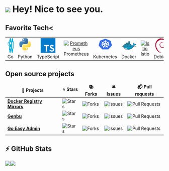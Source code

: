<h1><img src="https://emojis.slackmojis.com/emojis/images/1531849430/4246/blob-sunglasses.gif?1531849430" width="30"/> Hey! Nice to see you.</h1>




## Favorite Tech<

<table>
  <tr>
    <td align="center" width="96">
      <a href="#macropower-tech">
        <img src="./img/go-flat.svg" width="48" height="48" alt="Golang" />
      </a>
      <br>Go
    </td>
    <td align="center" width="96">
      <a href="#macropower-tech">
        <img src="./img/python-original.svg" width="48" height="48" alt="Python" />
      </a>
      <br>Python
    </td>
    <td align="center" width="96">
      <a href="#macropower-tech">
        <img src="./img/typescript-original.svg" width="48" height="48" alt="TypeScript" />
      </a>
      <br>TypeScript
    </td>
   <td align="center" width="96">
      <a href="#macropower-tech">
        <img src="https://avatars.githubusercontent.com/u/66682517?s=48&v=4" width="48" height="48" alt="Prometheus" />
      </a>
      <br>Prometheus
    </td>
    <td align="center" width="96">
      <a href="#macropower-tech" >
        <img src="https://raw.githubusercontent.com/cncf/artwork/master/projects/kubernetes/icon/color/kubernetes-icon-color.svg" width="48" height="48" alt="Kubernetes" />
      </a>
      <br>Kubernetes
    </td>
    <td align="center" width="96"> 
      <a href="#macropower-tech" >
        <img src="./img/docker-original.svg" width="48" height="48" alt="Docker" />
      </a>
      <br>Docker
    </td>
     <td align="center" width="96"> 
      <a href="#macropower-tech" >
        <img src="https://avatars.githubusercontent.com/u/23534644?s=48&v=4" width="48" height="48" alt="Istio" />
      </a>
      <br>Istio
    </td>
    <td align="center"  width="96">
      <a href="#macropower-tech">
        <img src="./img/debian-original.svg" width="48" height="48" alt="Debian" />
      </a>
      <br>Debian
    </td>
    <td align="center" width="96">
      <a href="#macropower-tech" >
        <img src="https://raw.githubusercontent.com/grafana/grafana/master/public/img/grafana_icon.svg" width="48" height="48" alt="Grafana" />
      </a>
      <br>Grafana
    </td>
  </tr>
</table>


## Open source projects


<table>
  <thead align="center">
    <tr border: none;>
      <td><b>🎁 Projects</b></td>
      <td><b>⭐ Stars</b></td>
      <td><b>📚 Forks</b></td>
      <td><b>🛎 Issues</b></td>
      <td><b>📬 Pull requests</b></td>
    </tr>
  </thead>
  <tbody>
    <tr>
      <td><a href="https://github.com/kubesre/docker-registry-mirrors.git"><b>Docker Registry Mirrors</b></a></td>
      <td><img alt="Stars" src="https://img.shields.io/github/stars/kubesre/docker-registry-mirrors?style=flat-square&labelColor=343b41"/></td>
      <td><img alt="Forks" src="https://img.shields.io/github/forks/kubesre/docker-registry-mirrors?style=flat-square&labelColor=343b41"/></td>
      <td><img alt="Issues" src="https://img.shields.io/github/issues/kubesre/docker-registry-mirrors?style=flat-square&labelColor=343b41"/></td>
      <td><img alt="Pull Requests" src="https://img.shields.io/github/issues-pr/kubesre/docker-registry-mirrors?style=flat-square&labelColor=343b41"/></td>
    </tr>
     <tr>
      <td><a href="https://github.com/kubesre/genbu.git"><b>Genbu</b></a></td>
      <td><img alt="Stars" src="https://img.shields.io/github/stars/kubesre/genbu?style=flat-square&labelColor=343b41"/></td>
      <td><img alt="Forks" src="https://img.shields.io/github/forks/kubesre/genbu?style=flat-square&labelColor=343b41"/></td>
      <td><img alt="Issues" src="https://img.shields.io/github/issues/kubesre/genbu?style=flat-square&labelColor=343b41"/></td>
      <td><img alt="Pull Requests" src="https://img.shields.io/github/issues-pr/kubesre/genbu?style=flat-square&labelColor=343b41"/></td>
    </tr>
     <tr>
      <td><a href="https://github.com/kubesre/go-easy-admin.git"><b>Go Easy Admin</b></a></td>
      <td><img alt="Stars" src="https://img.shields.io/github/stars/kubesre/go-easy-admin?style=flat-square&labelColor=343b41"/></td>
      <td><img alt="Forks" src="https://img.shields.io/github/forks/kubesre/go-easy-admin?style=flat-square&labelColor=343b41"/></td>
      <td><img alt="Issues" src="https://img.shields.io/github/issues/kubesre/go-easy-admin?style=flat-square&labelColor=343b41"/></td>
      <td><img alt="Pull Requests" src="https://img.shields.io/github/issues-pr/kubesre/go-easy-admin?style=flat-square&labelColor=343b41"/></td>
    </tr>
  </tbody>
</table>


## ⚡ GitHub Stats

<img align="left" src="https://github-readme-stats.vercel.app/api?username=cf1998&show_icons=true&count_private=true&theme=radical" />
<img src="https://github-readme-stats.vercel.app/api/top-langs/?username=cf1998&layout=compact&count_private=true&theme=radical" /> 
